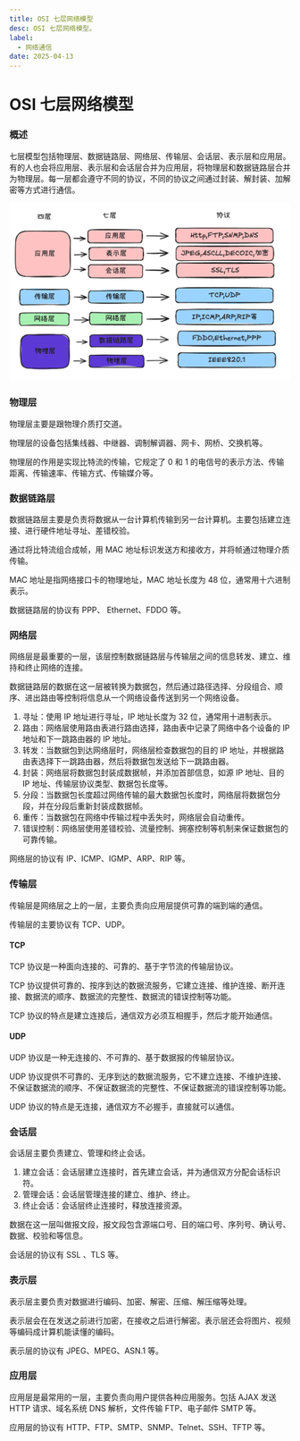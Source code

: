 ```yaml
---
title: OSI 七层网络模型
desc: OSI 七层网络模型。
label:
  - 网络通信
date: 2025-04-13
---
```


# OSI 七层网络模型

### 概述

七层模型包括物理层、数据链路层、网络层、传输层、会话层、表示层和应用层。有的人也会将应用层、表示层和会话层合并为应用层，将物理层和数据链路层合并为物理层。每一层都会遵守不同的协议，不同的协议之间通过封装、解封装、加解密等方式进行通信。

![20250413135358](https://raw.githubusercontent.com/CodingAndSleeping/picgo/master/20250413135358.png)

### 物理层

物理层主要是跟物理介质打交道。

物理层的设备包括集线器、中继器、调制解调器、网卡、网桥、交换机等。

物理层的作用是实现比特流的传输，它规定了 0 和 1 的电信号的表示方法、传输距离、传输速率、传输方式、传输媒介等。

### 数据链路层

数据链路层主要是负责将数据从一台计算机传输到另一台计算机。主要包括建立连接、进行硬件地址寻址、差错校验。

通过将比特流组合成帧，用 MAC 地址标识发送方和接收方，并将帧通过物理介质传输。

MAC 地址是指网络接口卡的物理地址，MAC 地址长度为 48 位，通常用十六进制表示。

数据链路层的协议有 PPP、 Ethernet、FDDO 等。

### 网络层

网络层是最重要的一层，该层控制数据链路层与传输层之间的信息转发、建立、维持和终止网络的连接。

数据链路层的数据在这一层被转换为数据包，然后通过路径选择、分段组合、顺序、进出路由等控制将信息从一个网络设备传送到另一个网络设备。

1. 寻址：使用 IP 地址进行寻址，IP 地址长度为 32 位，通常用十进制表示。
2. 路由：网络层使用路由表进行路由选择，路由表中记录了网络中各个设备的 IP 地址和下一跳路由器的 IP 地址。
3. 转发：当数据包到达网络层时，网络层检查数据包的目的 IP 地址，并根据路由表选择下一跳路由器，然后将数据包发送给下一跳路由器。
4. 封装：网络层将数据包封装成数据帧，并添加首部信息，如源 IP 地址、目的 IP 地址、传输层协议类型、数据包长度等。
5. 分段：当数据包长度超过网络传输的最大数据包长度时，网络层将数据包分段，并在分段后重新封装成数据帧。
6. 重传：当数据包在网络中传输过程中丢失时，网络层会自动重传。
7. 错误控制：网络层使用差错校验、流量控制、拥塞控制等机制来保证数据包的可靠传输。

网络层的协议有 IP、ICMP、IGMP、ARP、RIP 等。

### 传输层

传输层是网络层之上的一层，主要负责向应用层提供可靠的端到端的通信。

传输层的主要协议有 TCP、UDP。

#### TCP

TCP 协议是一种面向连接的、可靠的、基于字节流的传输层协议。

TCP 协议提供可靠的、按序到达的数据流服务，它建立连接、维护连接、断开连接、数据流的顺序、数据流的完整性、数据流的错误控制等功能。

TCP 协议的特点是建立连接后，通信双方必须互相握手，然后才能开始通信。

#### UDP

UDP 协议是一种无连接的、不可靠的、基于数据报的传输层协议。

UDP 协议提供不可靠的、无序到达的数据流服务，它不建立连接、不维护连接、不保证数据流的顺序、不保证数据流的完整性、不保证数据流的错误控制等功能。

UDP 协议的特点是无连接，通信双方不必握手，直接就可以通信。

### 会话层

会话层主要负责建立、管理和终止会话。

1. 建立会话：会话层建立连接时，首先建立会话，并为通信双方分配会话标识符。
2. 管理会话：会话层管理连接的建立、维护、终止。
3. 终止会话：会话层终止连接时，释放连接资源。

数据在这一层叫做报文段，报文段包含源端口号、目的端口号、序列号、确认号、数据、校验和等信息。

会话层的协议有 SSL 、TLS 等。

### 表示层

表示层主要负责对数据进行编码、加密、解密、压缩、解压缩等处理。

表示层会在在发送之前进行加密，在接收之后进行解密。表示层还会将图片、视频等编码成计算机能读懂的编码。

表示层的协议有 JPEG、MPEG、ASN.1 等。

### 应用层

应用层是最常用的一层，主要负责向用户提供各种应用服务。包括 AJAX 发送 HTTP 请求、域名系统 DNS 解析，文件传输 FTP、电子邮件 SMTP 等。

应用层的协议有 HTTP、FTP、SMTP、SNMP、Telnet、SSH、TFTP 等。
